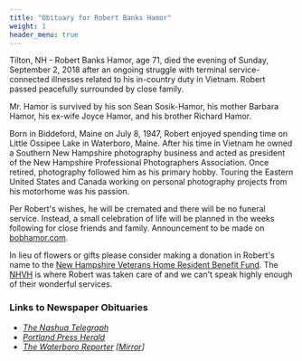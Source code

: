 ```yaml
---
title: "Obituary for Robert Banks Hamor"
weight: 1
header_menu: true
---
```


Tilton, NH - Robert Banks Hamor, age 71, died the evening of Sunday, September 2, 2018 after an ongoing struggle with terminal service-connected illnesses related to his in-country duty in Vietnam. Robert passed peacefully surrounded by close family.

Mr. Hamor is survived by his son Sean Sosik-Hamor, his mother Barbara Hamor, his ex-wife Joyce Hamor, and his brother Richard Hamor.

Born in Biddeford, Maine on July 8, 1947, Robert enjoyed spending time on Little Ossipee Lake in Waterboro, Maine. After his time in Vietnam he owned a Southern New Hampshire photography business and acted as president of the New Hampshire Professional Photographers Association. Once retired, photography followed him as his primary hobby. Touring the Eastern United States and Canada working on personal photography projects from his motorhome was his passion.

Per Robert's wishes, he will be cremated and there will be no funeral service. Instead, a small celebration of life will be planned in the weeks following for close friends and family. Announcement to be made on [bobhamor.com](https://bobhamor.com/).

In lieu of flowers or gifts please consider making a donation in Robert's name to the [New Hampshire Veterans Home Resident Benefit Fund](https://www.nh.gov/veterans/support/index.htm). The [NHVH](https://www.nh.gov/) is where Robert was taken care of and we can't speak highly enough of their wonderful services.

### Links to Newspaper Obituaries

- *[The Nashua Telegraph](https://www.nashuatelegraph.com/obituaries-memorials/obituaries/2018/09/06/robert-b-hamor/)*
- *[Portland Press Herald](https://www.pressherald.com/2018/09/06/robert-banks-hamor/)*
- *[The Waterboro Reporter](https://www.waterbororeporter.com/IMAGES_reporter/REP_9-7-18.pdf#page=7) [[Mirror](/images/Waterboro-Reporter-REP_9-7-18.pdf#page=7)]*
